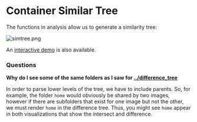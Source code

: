 # Container Similar Tree

The functions in analysis allow us to generate a similarity tree:

![simtree.png](simtree.png)

An [interactive demo](https://singularityware.github.io/singularity-python/examples/similar_tree/) is also available.

### Questions

**Why do I see some of the same folders as I saw for [../difference_tree](../difference_tree)**

In order to parse lower levels of the tree, we have to include parents. So, for example, the folder `home` would obviously be shared by two images, however if there are subfolders that exist for one image but not the other, we must render `home` in the difference tree. Thus, you might see `home` appear in both visualizations that show the intersect and difference.

